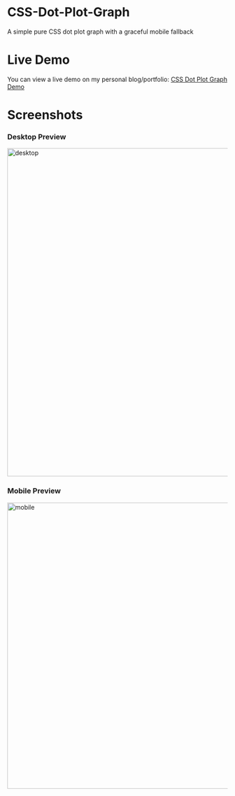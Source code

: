 # CSS-Dot-Plot-Graph

A simple pure CSS dot plot graph with a graceful mobile fallback

# Live Demo

You can view a live demo on my personal blog/portfolio: <a href="https://bradleytaunt.com/CSS-Dot-Plot-Graph/">CSS Dot Plot Graph Demo</a>

# Screenshots

### Desktop Preview

<img width="750" alt="desktop" src="https://user-images.githubusercontent.com/1873938/33494280-bd8bae6c-d690-11e7-84f6-d3fa1f6ee274.png">

### Mobile Preview

<img width="654" alt="mobile" src="https://user-images.githubusercontent.com/1873938/33494343-f4c88ec2-d690-11e7-911a-87b7db897d01.png">
